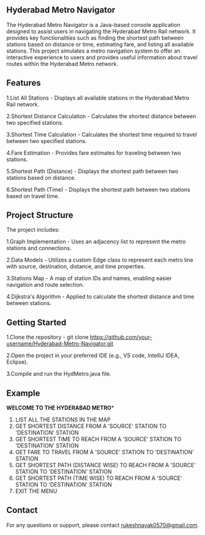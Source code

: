 ## Hyderabad Metro Navigator
The Hyderabad Metro Navigator is a Java-based console application designed to assist users in navigating the Hyderabad Metro Rail network. It provides key functionalities such as finding the shortest path between stations based on distance or time, estimating fare, and listing all available stations. This project simulates a metro navigation system to offer an interactive experience to users and provides useful information about travel routes within the Hyderabad Metro network.

## Features
1.List All Stations - Displays all available stations in the Hyderabad Metro Rail network.

2.Shortest Distance Calculation - Calculates the shortest distance between two specified stations.

3.Shortest Time Calculation - Calculates the shortest time required to travel between two specified stations.

4.Fare Estimation - Provides fare estimates for traveling between two stations.

5.Shortest Path (Distance) - Displays the shortest path between two stations based on distance.

6.Shortest Path (Time) - Displays the shortest path between two stations based on travel time.

## Project Structure
The project includes:

1.Graph Implementation - Uses an adjacency list to represent the metro stations and connections.

2.Data Models - Utilizes a custom Edge class to represent each metro line with source, destination, distance, and time properties.

3.Stations Map - A map of station IDs and names, enabling easier navigation and route selection.

4.Dijkstra's Algorithm - Applied to calculate the shortest distance and time between stations.

## Getting Started

1.Clone the repository - git clone https://github.com/your-username/Hyderabad-Metro-Navigator.git

2.Open the project in your preferred IDE (e.g., VS code, IntelliJ IDEA, Eclipse).

3.Compile and run the HydMetro.java file.


## Example
****WELCOME TO THE HYDERABAD METRO*****
1. LIST ALL THE STATIONS IN THE MAP
2. GET SHORTEST DISTANCE FROM A 'SOURCE' STATION TO 'DESTINATION' STATION
3. GET SHORTEST TIME TO REACH FROM A 'SOURCE' STATION TO 'DESTINATION' STATION
4. GET FARE TO TRAVEL FROM A 'SOURCE' STATION TO 'DESTINATION' STATION
5. GET SHORTEST PATH (DISTANCE WISE) TO REACH FROM A 'SOURCE' STATION TO 'DESTINATION' STATION
6. GET SHORTEST PATH (TIME WISE) TO REACH FROM A 'SOURCE' STATION TO 'DESTINATION' STATION
7. EXIT THE MENU

## Contact
For any questions or support, please contact rukeshnayak0570@gmail.com.
